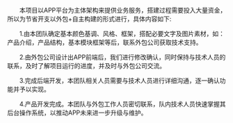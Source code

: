 &emsp;&emsp;本项目以APP平台为主体架构来提供业务服务，搭建过程需要投入大量资金，所以为节省开支以外包+自主构建的形式进行，具体内容如下:  

&emsp;&emsp;1.由本团队确定基本颜色基调、风格、框架，搭配必要文字及图片素材，如：产品介绍，产品结构，基本模块框架等后，联系外包公司获取技术支持。  

&emsp;&emsp;2.由外包公司设计出APP前端后，我们进行修改确认，同时保持与技术人员的联系，及时了解项目运行的进度，并及时与外包公司交流。  

&emsp;&emsp;3.完成后端开发，本团队相关人员需要与技术人员进行详细沟通，逐一确认功能并予以实现。  

&emsp;&emsp;4.产品开发完成。本团队与外包工作人员密切联系，队内技术人员快速掌握其后台操作系统，以推动APP未来进一步升级与维护。